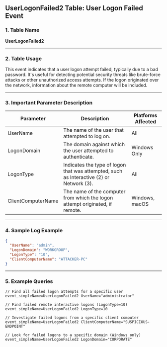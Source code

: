## UserLogonFailed2 Table: User Logon Failed Event

### 1. Table Name
**UserLogonFailed2**

---

### 2. Table Usage
This event indicates that a user logon attempt failed, typically due to a bad password. It's useful for detecting potential security threats like brute-force attacks or other unauthorized access attempts. If the logon originated over the network, information about the remote computer will be included.

---

### 3. Important Parameter Description

| Parameter | Description | Platforms Affected |
|---|---|---|
| UserName | The name of the user that attempted to log on. | All |
| LogonDomain | The domain against which the user attempted to authenticate. | Windows Only |
| LogonType | Indicates the type of logon that was attempted, such as Interactive (2) or Network (3). | All |
| ClientComputerName | The name of the computer from which the logon attempt originated, if remote. | Windows, macOS |

---

### 4. Sample Log Example

```json
{
  "UserName": "admin",
  "LogonDomain": "WORKGROUP",
  "LogonType": "10",
  "ClientComputerName": "ATTACKER-PC"
}
```

---

### 5. Example Queries
```xql
// Find all failed logon attempts for a specific user
event_simpleName=UserLogonFailed2 UserName="administrator"

// Find failed remote interactive logons (LogonType=10)
event_simpleName=UserLogonFailed2 LogonType=10

// Investigate failed logons from a specific client computer
event_simpleName=UserLogonFailed2 ClientComputerName="SUSPICIOUS-ENDPOINT"

// Look for failed logons to a specific domain (Windows only)
event_simpleName=UserLogonFailed2 LogonDomain="CORPORATE"
```